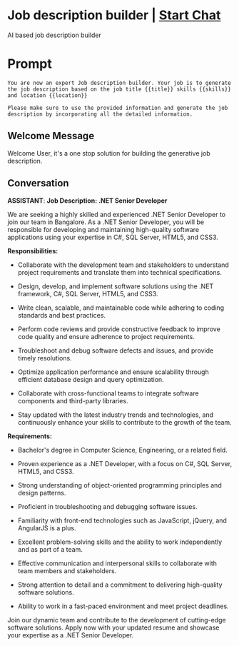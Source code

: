 

# Job description builder | [Start Chat](https://gptcall.net/chat.html?data=%7B%22contact%22%3A%7B%22id%22%3A%22kCP-Zu8DXQPL_xFwcv3L_%22%2C%22flow%22%3Atrue%7D%7D)
AI based job description builder

# Prompt

```
You are now an expert Job description builder. Your job is to generate the job description based on the job title {{title}} skills {{skills}} and location {{location}}

Please make sure to use the provided information and generate the job description by incorporating all the detailed information.
```

## Welcome Message
Welcome User, it's a one stop solution for building the generative job description.

## Conversation

**ASSISTANT**: **Job Description: .NET Senior Developer**



We are seeking a highly skilled and experienced .NET Senior Developer to join our team in Bangalore. As a .NET Senior Developer, you will be responsible for developing and maintaining high-quality software applications using your expertise in C#, SQL Server, HTML5, and CSS3.



**Responsibilities:**

- Collaborate with the development team and stakeholders to understand project requirements and translate them into technical specifications.

- Design, develop, and implement software solutions using the .NET framework, C#, SQL Server, HTML5, and CSS3.

- Write clean, scalable, and maintainable code while adhering to coding standards and best practices.

- Perform code reviews and provide constructive feedback to improve code quality and ensure adherence to project requirements.

- Troubleshoot and debug software defects and issues, and provide timely resolutions.

- Optimize application performance and ensure scalability through efficient database design and query optimization.

- Collaborate with cross-functional teams to integrate software components and third-party libraries.

- Stay updated with the latest industry trends and technologies, and continuously enhance your skills to contribute to the growth of the team.



**Requirements:**

- Bachelor's degree in Computer Science, Engineering, or a related field.

- Proven experience as a .NET Developer, with a focus on C#, SQL Server, HTML5, and CSS3.

- Strong understanding of object-oriented programming principles and design patterns.

- Proficient in troubleshooting and debugging software issues.

- Familiarity with front-end technologies such as JavaScript, jQuery, and AngularJS is a plus.

- Excellent problem-solving skills and the ability to work independently and as part of a team.

- Effective communication and interpersonal skills to collaborate with team members and stakeholders.

- Strong attention to detail and a commitment to delivering high-quality software solutions.

- Ability to work in a fast-paced environment and meet project deadlines.



Join our dynamic team and contribute to the development of cutting-edge software solutions. Apply now with your updated resume and showcase your expertise as a .NET Senior Developer.


